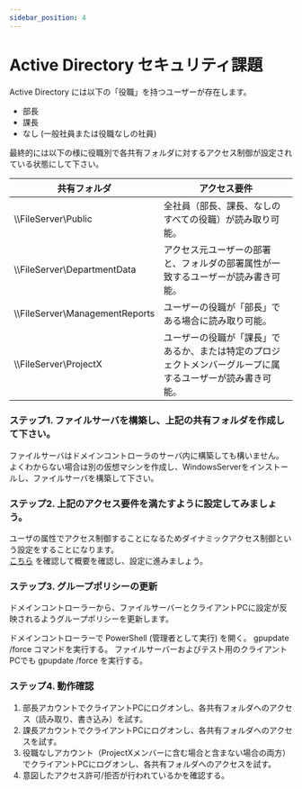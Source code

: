 ```yaml
---
sidebar_position: 4
---
```


# Active Directory セキュリティ課題

Active Directory には以下の「役職」を持つユーザーが存在します。
- 部長
- 課長
- なし (一般社員または役職なしの社員)

最終的には以下の様に役職別で各共有フォルダに対するアクセス制御が設定されている状態にして下さい。

|共有フォルダ|アクセス要件|
|---|---|
|\\\FileServer\Public|全社員（部長、課長、なしのすべての役職）が読み取り可能。|
|\\\FileServer\DepartmentData|アクセス元ユーザーの部署と、フォルダの部署属性が一致するユーザーが読み書き可能。|
|\\\FileServer\ManagementReports|ユーザーの役職が「部長」である場合に読み取り可能。|
|\\\FileServer\ProjectX|ユーザーの役職が「課長」であるか、または特定のプロジェクトメンバーグループに属するユーザーが読み書き可能。|

### ステップ1. ファイルサーバを構築し、上記の共有フォルダを作成して下さい。
ファイルサーバはドメインコントローラのサーバ内に構築しても構いません。  
よくわからない場合は別の仮想マシンを作成し、WindowsServerをインストールし、ファイルサーバを構築して下さい。

### ステップ2. 上記のアクセス要件を満たすように設定してみましょう。
ユーザの属性でアクセス制御することになるためダイナミックアクセス制御という設定をすることになります。  
[こちら](https://learn.microsoft.com/ja-jp/windows-server/identity/solution-guides/dynamic-access-control-overview) を確認して概要を確認し、設定に進みましょう。

### ステップ3. グループポリシーの更新
ドメインコントローラーから、ファイルサーバーとクライアントPCに設定が反映されるようグループポリシーを更新します。

ドメインコントローラーで PowerShell (管理者として実行) を開く。
gpupdate /force コマンドを実行する。
ファイルサーバーおよびテスト用のクライアントPCでも gpupdate /force を実行する。

### ステップ4. 動作確認
1. 部長アカウントでクライアントPCにログオンし、各共有フォルダへのアクセス（読み取り、書き込み）を試す。
2. 課長アカウントでクライアントPCにログオンし、各共有フォルダへのアクセスを試す。
3. 役職なしアカウント（ProjectXメンバーに含む場合と含まない場合の両方）でクライアントPCにログオンし、各共有フォルダへのアクセスを試す。
4. 意図したアクセス許可/拒否が行われているかを確認する。